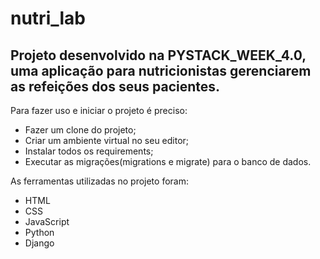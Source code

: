# <h1>nutri_lab</h1>

<h2>Projeto desenvolvido na PYSTACK_WEEK_4.0, uma aplicação para nutricionistas gerenciarem as refeições dos seus pacientes.</h2>

Para fazer uso e iniciar o projeto é preciso: 
- Fazer um clone do projeto; 
- Criar um ambiente virtual no seu editor; 
- Instalar todos os requirements;  
- Executar as migrações(migrations e migrate) para o banco de dados.

As ferramentas utilizadas no projeto foram:
- HTML
- CSS
- JavaScript
- Python
- Django
